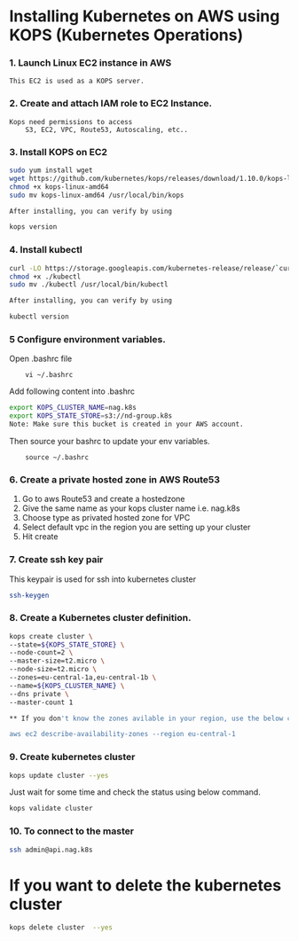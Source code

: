 # Installing Kubernetes on AWS using KOPS (Kubernetes Operations)

### 1. Launch Linux EC2 instance in AWS
    This EC2 is used as a KOPS server.
### 2. Create and attach IAM role to EC2 Instance.
	Kops need permissions to access
		S3, EC2, VPC, Route53, Autoscaling, etc..
### 3. Install KOPS on EC2
```sh
sudo yum install wget
wget https://github.com/kubernetes/kops/releases/download/1.10.0/kops-linux-amd64
chmod +x kops-linux-amd64
sudo mv kops-linux-amd64 /usr/local/bin/kops

After installing, you can verify by using

kops version 
```

### 4. Install kubectl
```sh
curl -LO https://storage.googleapis.com/kubernetes-release/release/`curl -s https://storage.googleapis.com/kubernetes-release/release/stable.txt`/bin/linux/amd64/kubectl
chmod +x ./kubectl
sudo mv ./kubectl /usr/local/bin/kubectl

After installing, you can verify by using

kubectl version 
```
### 5 Configure environment variables.
Open .bashrc file 
```
	vi ~/.bashrc
```
Add following content into .bashrc
```sh
export KOPS_CLUSTER_NAME=nag.k8s
export KOPS_STATE_STORE=s3://nd-group.k8s
Note: Make sure this bucket is created in your AWS account.
```
Then source your bashrc to update your env variables.
```
	source ~/.bashrc
```
### 6. Create a private hosted zone in AWS Route53
 1. Go to aws Route53 and create a hostedzone
 2. Give the same name as your kops cluster name i.e. nag.k8s
 3. Choose type as privated hosted zone for VPC
 4. Select default vpc in the region you are setting up your cluster
 5. Hit create


### 7. Create ssh key pair
This keypair is used for ssh into kubernetes cluster

```sh
ssh-keygen
```

### 8. Create a Kubernetes cluster definition.
```sh
kops create cluster \
--state=${KOPS_STATE_STORE} \
--node-count=2 \
--master-size=t2.micro \
--node-size=t2.micro \
--zones=eu-central-1a,eu-central-1b \
--name=${KOPS_CLUSTER_NAME} \
--dns private \
--master-count 1

** If you don't know the zones avilable in your region, use the below command.

aws ec2 describe-availability-zones --region eu-central-1

```

### 9. Create kubernetes cluster

```sh
kops update cluster --yes
```
Just wait for some time and check the status using below command.

```sh
kops validate cluster
```
### 10. To connect to the master
```sh
ssh admin@api.nag.k8s
```
# If you want to delete the kubernetes cluster
```sh
kops delete cluster  --yes
```